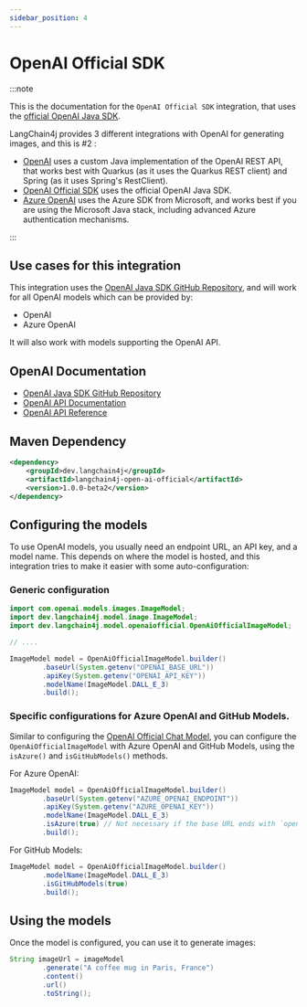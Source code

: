 ```yaml
---
sidebar_position: 4
---
```


# OpenAI Official SDK

:::note

This is the documentation for the `OpenAI Official SDK` integration, that uses the [official OpenAI Java SDK](https://github.com/openai/openai-java).

LangChain4j provides 3 different integrations with OpenAI for generating images, and this is #2 :

- [OpenAI](/integrations/language-models/open-ai) uses a custom Java implementation of the OpenAI REST API, that works best with Quarkus (as it uses the Quarkus REST client) and Spring (as it uses Spring's RestClient).
- [OpenAI Official SDK](/integrations/language-models/open-ai-official) uses the official OpenAI Java SDK.
- [Azure OpenAI](/integrations/language-models/azure-open-ai) uses the Azure SDK from Microsoft, and works best if you are using the Microsoft Java stack, including advanced Azure authentication mechanisms.

:::

## Use cases for this integration

This integration uses the [OpenAI Java SDK GitHub Repository](https://github.com/openai/openai-java), and will work for all OpenAI models which can be provided by:

- OpenAI
- Azure OpenAI

It will also work with models supporting the OpenAI API.

## OpenAI Documentation

- [OpenAI Java SDK GitHub Repository](https://github.com/openai/openai-java)
- [OpenAI API Documentation](https://platform.openai.com/docs/introduction)
- [OpenAI API Reference](https://platform.openai.com/docs/api-reference)

## Maven Dependency

```xml
<dependency>
    <groupId>dev.langchain4j</groupId>
    <artifactId>langchain4j-open-ai-official</artifactId>
    <version>1.0.0-beta2</version>
</dependency>
```

## Configuring the models

To use OpenAI models, you usually need an endpoint URL, an API key, and a model name. This depends on where the model is hosted, and this integration tries
to make it easier with some auto-configuration:

### Generic configuration

```java
import com.openai.models.images.ImageModel;
import dev.langchain4j.model.image.ImageModel;
import dev.langchain4j.model.openaiofficial.OpenAiOfficialImageModel;

// ....

ImageModel model = OpenAiOfficialImageModel.builder()
        .baseUrl(System.getenv("OPENAI_BASE_URL"))
        .apiKey(System.getenv("OPENAI_API_KEY"))
        .modelName(ImageModel.DALL_E_3)
        .build();
```

### Specific configurations for Azure OpenAI and GitHub Models.

Similar to configuring the [OpenAI Official Chat Model](/integrations/language-models/open-ai-official), you can configure the `OpenAiOfficialImageModel` with
Azure OpenAI and GitHub Models, using the `isAzure()` and `isGitHubModels()` methods.

For Azure OpenAI:

```java
ImageModel model = OpenAiOfficialImageModel.builder()
        .baseUrl(System.getenv("AZURE_OPENAI_ENDPOINT"))
        .apiKey(System.getenv("AZURE_OPENAI_KEY"))
        .modelName(ImageModel.DALL_E_3)
        .isAzure(true) // Not necessary if the base URL ends with `openai.azure.com`
        .build();
```

For GitHub Models:

```java
ImageModel model = OpenAiOfficialImageModel.builder()
        .modelName(ImageModel.DALL_E_3)
        .isGitHubModels(true)
        .build();
```

## Using the models

Once the model is configured, you can use it to generate images:

```java
String imageUrl = imageModel
        .generate("A coffee mug in Paris, France")
        .content()
        .url()
        .toString();
```
